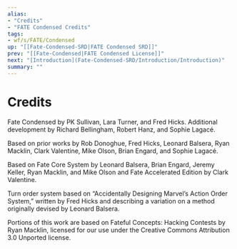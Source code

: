 ```yaml
---
alias:
- "Credits"
- "FATE Condensed Credits"
tags:
- wf/s/FATE/Condensed
up: "[[Fate-Condensed-SRD|FATE Condensed SRD]]"
prev: "[[Fate-Condensed|FATE Condensed License]]"
next: "[Introduction](Fate-Condensed-SRD/Introduction/Introduction)"
summary: ""
---
```

# Credits

Fate Condensed by PK Sullivan, Lara Turner, and Fred Hicks. Additional development by Richard Bellingham, Robert Hanz, and Sophie Lagacé.

Based on prior works by Rob Donoghue, Fred Hicks, Leonard Balsera, Ryan Macklin, Clark Valentine, Mike Olson, Brian Engard, and Sophie Lagacé.

Based on Fate Core System by Leonard Balsera, Brian Engard, Jeremy Keller, Ryan Macklin, and Mike Olson and Fate Accelerated Edition by Clark Valentine.

Turn order system based on “Accidentally Designing Marvel’s Action Order System,” written by Fred Hicks and describing a variation on a method originally devised by Leonard Balsera.

Portions of this work are based on Fateful Concepts: Hacking Contests by Ryan Macklin, licensed for our use under the Creative Commons Attribution 3.0 Unported license.